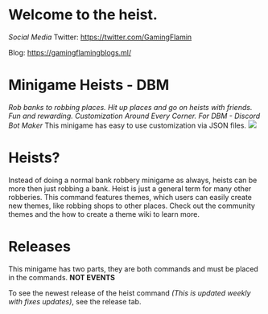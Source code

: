 # Welcome to the heist.
*Social Media*
Twitter: https://twitter.com/GamingFlamin

Blog: https://gamingflamingblogs.ml/
# Minigame Heists - DBM
*Rob banks to robbing places. Hit up places and go on heists with friends. Fun and rewarding. Customization Around Every Corner. For DBM - Discord Bot Maker*
This minigame has easy to use customization via JSON files. 
![](https://printscreen.party/tHk0C1bM.gif)

# Heists? #
Instead of doing a normal bank robbery minigame as always, heists can be more then just robbing a bank. Heist is just a general term for many other robberies. This command features themes, which users can easily create new themes, like robbing shops to other places. Check out the community themes and the how to create a theme wiki to learn more.

# Releases 
This minigame has two parts, they are both commands and must be placed in the commands. **NOT EVENTS**

To see the newest release of the heist command *(This is updated weekly with fixes updates)*, see the release tab.
